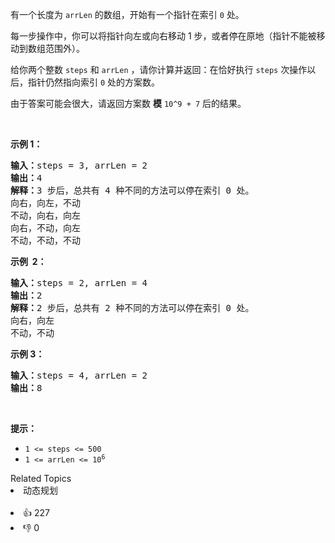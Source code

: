 <p>有一个长度为&nbsp;<code>arrLen</code>&nbsp;的数组，开始有一个指针在索引&nbsp;<code>0</code> 处。</p>

<p>每一步操作中，你可以将指针向左或向右移动 1 步，或者停在原地（指针不能被移动到数组范围外）。</p>

<p>给你两个整数&nbsp;<code>steps</code> 和&nbsp;<code>arrLen</code> ，请你计算并返回：在恰好执行&nbsp;<code>steps</code>&nbsp;次操作以后，指针仍然指向索引&nbsp;<code>0</code> 处的方案数。</p>

<p>由于答案可能会很大，请返回方案数 <strong>模</strong>&nbsp;<code>10^9 + 7</code> 后的结果。</p>

<p>&nbsp;</p>

<p><strong>示例 1：</strong></p>

<pre>
<strong>输入：</strong>steps = 3, arrLen = 2
<strong>输出：</strong>4
<strong>解释：</strong>3 步后，总共有 4 种不同的方法可以停在索引 0 处。
向右，向左，不动
不动，向右，向左
向右，不动，向左
不动，不动，不动
</pre>

<p><strong>示例&nbsp; 2：</strong></p>

<pre>
<strong>输入：</strong>steps = 2, arrLen = 4
<strong>输出：</strong>2
<strong>解释：</strong>2 步后，总共有 2 种不同的方法可以停在索引 0 处。
向右，向左
不动，不动
</pre>

<p><strong>示例 3：</strong></p>

<pre>
<strong>输入：</strong>steps = 4, arrLen = 2
<strong>输出：</strong>8
</pre>

<p>&nbsp;</p>

<p><strong>提示：</strong></p>

<ul> 
 <li><code>1 &lt;= steps &lt;= 500</code></li> 
 <li><code>1 &lt;= arrLen &lt;= 10<sup>6</sup></code></li> 
</ul>

<div><div>Related Topics</div><div><li>动态规划</li></div></div><br><div><li>👍 227</li><li>👎 0</li></div>